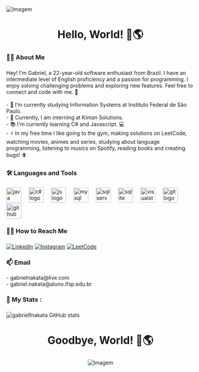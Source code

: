 <!-- GIF -->
<p align="left">
  <img align="center" src="https://github.com/gabrielfnakata/gabrielfnakata/assets/24640214/c4a42732-14d5-4ac9-b60d-991a97d30f2a" alt="Imagem">
</p>

###

<h1 align="center">Hello, World! 👋🌎</h1>

###

<h3 align="left">👩‍💻  About Me</h3>

###

<p align="left">Hey! I'm Gabriel, a 22-year-old software enthusiast from Brazil. I have an intermediate level of English proficiency and a passion for programming. I enjoy solving challenging problems and exploring new features. Feel free to connect and code with me. 🚀<br>
  <br>- 🌱 I’m currently studying Information Systems at Instituto Federal de São Paulo.
  <br>- 🔭 Currently, I am interning at Kiman Solutions.
  <br>- 📚 I'm currently learning C# and Javascript. 💻
  <br>- ⚡ In my free time I like going to the gym, making solutions on LeetCode, watching movies, animes and series, studying about language programming, listening to musics on Spotify, reading books and creating bugs! 🪰</p>

###

<h3 align="left">🛠 Languages and Tools</h3>

###

<div align="left">
  <img src="https://cdn.jsdelivr.net/gh/devicons/devicon/icons/java/java-original.svg" height="40" alt="java logo" />
  <img width="12" />
  <img src="https://cdn.jsdelivr.net/gh/devicons/devicon@latest/icons/csharp/csharp-original.svg" height="40" alt="c# logo"  />
  <img width="12" />
  <img src="https://cdn.jsdelivr.net/gh/devicons/devicon@latest/icons/javascript/javascript-original.svg" height="40" alt="js logo" />
  <img width="12" />
  <img src="https://cdn.jsdelivr.net/gh/devicons/devicon@latest/icons/mysql/mysql-plain-wordmark.svg" height="40" alt="mysql logo" />
  <img width="12" />
  <img src="https://cdn.jsdelivr.net/gh/devicons/devicon@latest/icons/microsoftsqlserver/microsoftsqlserver-original-wordmark.svg" height="40" alt="sql server" />
  <img width="12" />
  <img src="https://cdn.jsdelivr.net/gh/devicons/devicon@latest/icons/sqlite/sqlite-plain-wordmark.svg" height="40" alt="sqlite" />
  <img width="12" />
  <img src="https://cdn.jsdelivr.net/gh/devicons/devicon/icons/visualstudio/visualstudio-plain.svg" height="40" alt="visualstudio logo" />
  <img width="12" />
  <img src="https://cdn.jsdelivr.net/gh/devicons/devicon/icons/git/git-original.svg" height="40" alt="git logo" />
  <img width="12" />
  <img src="https://cdn.jsdelivr.net/gh/devicons/devicon/icons/github/github-original.svg" height="40" alt="github logo" />
</div>

###

<h3 align="left">👨‍💻 How to Reach Me</h3>

###

<!-- Links -->
[![LinkedIn](https://img.shields.io/badge/LinkedIn-0077B5?style=for-the-badge&logo=linkedin&logoColor=white)](https://www.linkedin.com/in/gabriel-freitas-nakata-24b712220/)
[![Instagram](https://img.shields.io/badge/Instagram-E4405F?style=for-the-badge&logo=instagram&logoColor=white)](https://www.instagram.com/gabrielfnakata/)
[![LeetCode](https://img.shields.io/badge/-LeetCode-FFA116?style=for-the-badge&logo=LeetCode&logoColor=black)](https://leetcode.com/u/GabrielNakata/)

###

<h3 align="left">📫 Email</h3><p>- gabrielnakata@live.com<br>- gabriel.nakata@aluno.ifsp.edu.br</p>

###

<h3 align="left">🎯   My Stats :</h3>

###

<!-- GithubStats -->
![gabrielfnakata GitHub stats](https://github-readme-stats.vercel.app/api?username=gabrielfnakata&show_icons=true&theme=gotham)

###

<h1 align="center">Goodbye, World! 👋🌎</h1>

###

<!-- GIF -->
<p align="center">
  <img align="center" src="https://github.com/gabrielfnakata/gabrielfnakata/assets/24640214/16a2eb57-ceea-43f2-9c3b-a267552c3f21" alt="Imagem">
</p>

